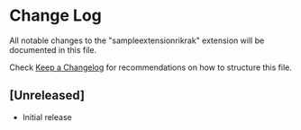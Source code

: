 # Change Log

All notable changes to the "sampleextensionrikrak" extension will be documented in this file.

Check [Keep a Changelog](http://keepachangelog.com/) for recommendations on how to structure this file.

## [Unreleased]

- Initial release